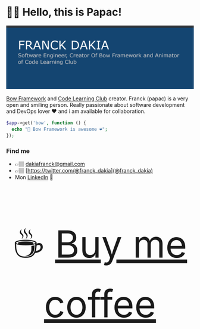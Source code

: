# 👋🏽 Hello, this is Papac!

![Bio](https://raw.githubusercontent.com/papac/papac/master/bio.png)

[Bow Framework](https://bowphp.com) and [Code Learning Club](https://codelearningclub.com) creator. Franck (papac) is a very open and smiling person. Really passionate about software development and DevOps lover ❤️ and i am available for collaboration.

```php
$app->get('bow', function () {
  echo "📇 Bow Framework is awesome ❤️";
});
```

### Find me

- 👉🏽 <a href="mailto:dakiafranck@gmail.com">dakiafranck@gmail.com</a>
- 👉🏽 [https://twitter.com/@franck_dakia](@franck_dakia)
- Mon [LinkedIn](https://www.linkedin.com/in/franck-dakia) 💼

<p style="text-align: center; font-size: 100px">☕️ <a href="https://www.buymeacoffee.com/iOLqZ3h">Buy me coffee</a></p>
